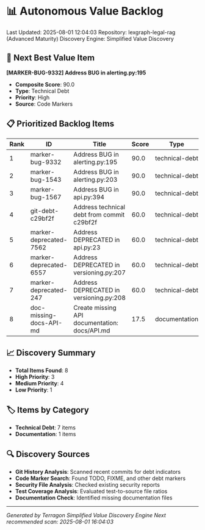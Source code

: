 # 📊 Autonomous Value Backlog

Last Updated: 2025-08-01 12:04:03
Repository: lexgraph-legal-rag (Advanced Maturity)
Discovery Engine: Simplified Value Discovery

## 🎯 Next Best Value Item
**[MARKER-BUG-9332] Address BUG in alerting.py:195**
- **Composite Score**: 90.0
- **Type**: Technical Debt
- **Priority**: High
- **Source**: Code Markers

## 📋 Prioritized Backlog Items

| Rank | ID | Title | Score | Type | Priority |
|------|-----|--------|--------|------|----------|
| 1 | marker-bug-9332 | Address BUG in alerting.py:195 | 90.0 | technical-debt | high |
| 2 | marker-bug-1543 | Address BUG in alerting.py:203 | 90.0 | technical-debt | high |
| 3 | marker-bug-1567 | Address BUG in api.py:394 | 90.0 | technical-debt | high |
| 4 | git-debt-c29bf2f | Address technical debt from commit c29bf2f | 60.0 | technical-debt | medium |
| 5 | marker-deprecated-7562 | Address DEPRECATED in api.py:23 | 60.0 | technical-debt | medium |
| 6 | marker-deprecated-6557 | Address DEPRECATED in versioning.py:207 | 60.0 | technical-debt | medium |
| 7 | marker-deprecated-247 | Address DEPRECATED in versioning.py:208 | 60.0 | technical-debt | medium |
| 8 | doc-missing-docs-API-md | Create missing API documentation: docs/API.md | 17.5 | documentation | low |


## 📈 Discovery Summary
- **Total Items Found**: 8
- **High Priority**: 3
- **Medium Priority**: 4
- **Low Priority**: 1

## 🏷️ Items by Category
- **Technical Debt**: 7 items
- **Documentation**: 1 items


## 🔍 Discovery Sources
- **Git History Analysis**: Scanned recent commits for debt indicators
- **Code Marker Search**: Found TODO, FIXME, and other debt markers
- **Security File Analysis**: Checked existing security reports
- **Test Coverage Analysis**: Evaluated test-to-source file ratios
- **Documentation Check**: Identified missing documentation files

---
*Generated by Terragon Simplified Value Discovery Engine*
*Next recommended scan: 2025-08-01 16:04:03*
